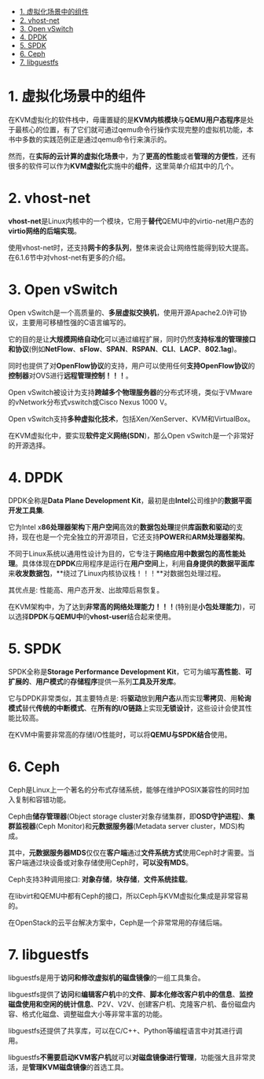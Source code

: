 
<!-- @import "[TOC]" {cmd="toc" depthFrom=1 depthTo=6 orderedList=false} -->

<!-- code_chunk_output -->

- [1. 虚拟化场景中的组件](#1-虚拟化场景中的组件)
- [2. vhost-net](#2-vhost-net)
- [3. Open vSwitch](#3-open-vswitch)
- [4. DPDK](#4-dpdk)
- [5. SPDK](#5-spdk)
- [6. Ceph](#6-ceph)
- [7. libguestfs](#7-libguestfs)

<!-- /code_chunk_output -->

# 1. 虚拟化场景中的组件

在KVM虚拟化的软件栈中，毋庸置疑的是**KVM内核模块**与**QEMU用户态程序**是处于最核心的位置，有了它们就可通过qemu命令行操作实现完整的虚拟机功能，本书中多数的实践范例正是通过qemu命令行来演示的。

然而，在**实际的云计算的虚拟化场景**中，为了**更高的性能**或者**管理的方便性**，还有很多的软件可以作为**KVM虚拟化**实施中的**组件**，这里简单介绍其中的几个。

# 2. vhost-net

**vhost\-net**是Linux内核中的一个模块，它用于**替代**QEMU中的virtio\-net用户态的**virtio网络的后端实现**。

使用vhost\-net时，还支持**网卡的多队列**，整体来说会让网络性能得到较大提高。在6.1.6节中对vhost\-net有更多的介绍。

# 3. Open vSwitch

Open vSwitch是一个高质量的、**多层虚拟交换机**，使用开源Apache2.0许可协议，主要用可移植性强的C语言编写的。

它的目的是让**大规模网络自动化**可以通过编程扩展，同时仍然**支持标准的管理接口和协议**(例如**NetFlow**、**sFlow**、**SPAN**、**RSPAN**、**CLI**、**LACP**、**802.1ag**)。

同时也提供了对**OpenFlow协议**的支持，用户可以使用任何**支持OpenFlow协议**的**控制器**对OVS进行**远程管理控制！！！**。

Open vSwitch被设计为支持**跨越多个物理服务器**的分布式环境，类似于VMware的vNetwork分布式vswitch或Cisco Nexus 1000 V。

Open vSwitch支持**多种虚拟化技术**，包括Xen/XenServer、KVM和VirtualBox。

在KVM虚拟化中，要实现**软件定义网络(SDN**)，那么Open vSwitch是一个非常好的开源选择。

# 4. DPDK

DPDK全称是**Data Plane Development Kit**，最初是由**Intel**公司维护的**数据平面开发工具集**. 

它为Intel x**86处理器架构**下**用户空间**高效的**数据包处理**提供**库函数和驱动**的支持，现在也是一个完全独立的开源项目，它还支持**POWER**和**ARM处理器架构**。

不同于Linux系统以通用性设计为目的，它专注于**网络应用中数据包的高性能处理**。具体体现在**DPDK**应用程序是运行在**用户空间**上，利用**自身提供的数据平面库**来**收发数据包**，**绕过了Linux内核协议栈！！！**对数据包处理过程。

其优点是: 性能高、用户态开发、出故障后易恢复。

在KVM架构中，为了达到**非常高的网络处理能力！！！**(特别是**小包处理能力**)，可以选择**DPDK**与**QEMU中**的**vhost\-user**结合起来使用。

# 5. SPDK

SPDK全称是**Storage Performance Development Kit**，它可为编写**高性能**、**可扩展的**、**用户模式**的**存储程序**提供一系列**工具及开发库**。

它与DPDK非常类似，其主要特点是: 将**驱动**放到**用户态**从而实现**零拷贝**、用**轮询模式**替代**传统的中断模式**、在**所有的I/O链路**上实现**无锁设计**，这些设计会使其性能比较高。

在KVM中需要非常高的存储I/O性能时，可以将**QEMU与SPDK结合**使用。

# 6. Ceph

Ceph是Linux上一个著名的分布式存储系统，能够在维护POSIX兼容性的同时加入复制和容错功能。

Ceph由**储存管理器**(Object storage cluster对象存储集群，即**OSD守护进程**)、**集群监视器**(Ceph Monitor)和**元数据服务器**(Metadata server cluster，MDS)构成。

其中，**元数据服务器MDS**仅仅在**客户端**通过**文件系统方式**使用Ceph时才需要。当客户端通过块设备或对象存储使用Ceph时，**可以没有MDS**。

Ceph支持3种调用接口: **对象存储**，**块存储**，**文件系统挂载**。

在libvirt和QEMU中都有Ceph的接口，所以Ceph与KVM虚拟化集成是非常容易的。

在OpenStack的云平台解决方案中，Ceph是一个非常常用的存储后端。

# 7. libguestfs

libguestfs是用于**访问和修改虚拟机的磁盘镜像**的一组工具集合。

libguestfs提供了**访问**和**编辑客户机**中的**文件**、**脚本化修改客户机中的信息**、**监控磁盘使用和空闲的统计信息**、P2V、V2V、创建客户机、克隆客户机、备份磁盘内容、格式化磁盘、调整磁盘大小等非常丰富的功能。

libguestfs还提供了共享库，可以在C/C++、Python等编程语言中对其进行调用。

libguestfs**不需要启动KVM客户机**就可以**对磁盘镜像进行管理**，功能强大且非常灵活，是**管理KVM磁盘镜像**的首选工具。
